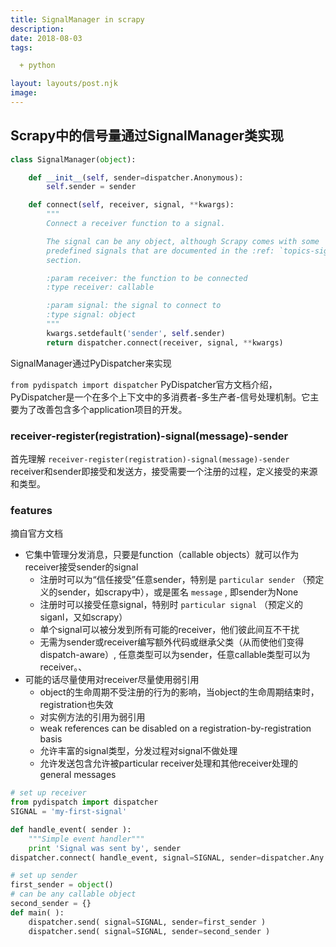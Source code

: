 ```yaml
---
title: SignalManager in scrapy
description:
date: 2018-08-03
tags:

  + python

layout: layouts/post.njk
image:
---
```


## Scrapy中的信号量通过SignalManager类实现

``` python
class SignalManager(object):

    def __init__(self, sender=dispatcher.Anonymous):
        self.sender = sender

    def connect(self, receiver, signal, **kwargs):
        """
        Connect a receiver function to a signal.

        The signal can be any object, although Scrapy comes with some
        predefined signals that are documented in the :ref: `topics-signals`
        section.

        :param receiver: the function to be connected
        :type receiver: callable

        :param signal: the signal to connect to
        :type signal: object
        """
        kwargs.setdefault('sender', self.sender)
        return dispatcher.connect(receiver, signal, **kwargs)
```

SignalManager通过PyDispatcher来实现

 `from pydispatch import dispatcher`
PyDispatcher官方文档介绍，PyDispatcher是一个在多个上下文中的多消费者-多生产者-信号处理机制。它主要为了改善包含多个application项目的开发。

### receiver-register(registration)-signal(message)-sender

首先理解 `receiver-register(registration)-signal(message)-sender`
receiver和sender即接受和发送方，接受需要一个注册的过程，定义接受的来源和类型。

### features

摘自官方文档

* 它集中管理分发消息，只要是function（callable objects）就可以作为receiver接受sender的signal
  * 注册时可以为“信任接受”任意sender，特别是 `particular sender` （预定义的sender，如scrapy中），或是匿名 `message` , 即sender为None
  * 注册时可以接受任意signal，特别时 `particular signal` （预定义的siganl，又如scrapy）
  * 单个signal可以被分发到所有可能的receiver，他们彼此间互不干扰
  * 无需为sender或receiver编写额外代码或继承父类（从而使他们变得dispatch-aware）, 任意类型可以为sender，任意callable类型可以为receiver。、
* 可能的话尽量使用对receiver尽量使用弱引用
  * object的生命周期不受注册的行为的影响，当object的生命周期结束时，registration也失效
  * 对实例方法的引用为弱引用
  * weak references can be disabled on a registration-by-registration basis
  * 允许丰富的signal类型，分发过程对signal不做处理
  * 允许发送包含允许被particular receiver处理和其他receiver处理的general messages

``` python
# set up receiver
from pydispatch import dispatcher
SIGNAL = 'my-first-signal'

def handle_event( sender ):
    """Simple event handler"""
    print 'Signal was sent by', sender
dispatcher.connect( handle_event, signal=SIGNAL, sender=dispatcher.Any )

# set up sender
first_sender = object()
# can be any callable object
second_sender = {}
def main( ):
    dispatcher.send( signal=SIGNAL, sender=first_sender )
    dispatcher.send( signal=SIGNAL, sender=second_sender )
```
